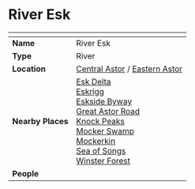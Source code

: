 # River Esk

| []() | |
| --- | --- |
| **Name** | River Esk |
| **Type** | River |
| **Location** | [Central Astor](../regions/central-astor.md) / [Eastern Astor](../regions/eastern-astor.md) |
| **Nearby Places** | [Esk Delta](esk-delta.md)<br />[Eskrigg](../cities/eskrigg.md)<br />[Eskside Byway](../roads/eskside-byway.md)<br />[Great Astor Road](../roads/great-astor-road.md)<br />[Knock Peaks](../mountains/knock-peaks.md)<br />[Mocker Swamp](../forests/mocker-swamp.md)<br />[Mockerkin](../towns/mockerkin.md)<br />[Sea of Songs](../seas/sea-of-songs.md)<br />[Winster Forest](../forests/winster-forest.md) |
| **People** | |
